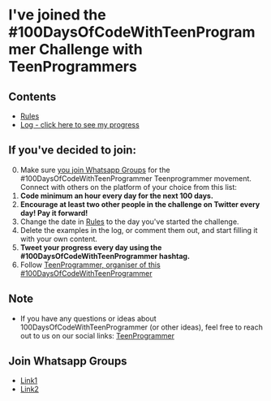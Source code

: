 # I've joined the #100DaysOfCodeWithTeenProgrammer Challenge with TeenProgrammers

## Contents

* [Rules](rules.md)
* [Log - click here to see my progress](log.md)

## If you've decided to join:

0.  Make sure [you join Whatsapp Groups](rules.md) for the #100DaysOfCodeWithTeenProgrammer Teenprogrammer movement. Connect with others on the platform of your choice from this list: 
1.  **Code minimum an hour every day for the next 100 days.**
2.  **Encourage at least two other people in the challenge on Twitter every day! Pay it forward!**
3.  Change the date in [Rules](rules.md) to the day you've started the challenge.
4.  Delete the examples in the log, or comment them out, and start filling it with your own content.
5.  **Tweet your progress every day using the #100DaysOfCodeWithTeenProgrammer hashtag.**
8.  Follow [TeenProgrammer, organiser of this #100DaysOfCodeWithTeenProgrammer](https://twitter.com/teenprogrammer0)
## Note

* If you have any questions or ideas about 100DaysOfCodeWithTeenProgrammer (or other ideas), feel free to reach out to us on our social links: [TeenProgrammer](https://linktr.ee/teenprogrammer)

## Join Whatsapp Groups
 * [Link1](https://chat.whatsapp.com/HiGyWPlKHknK1h0GBTXaJY)
 * [Link2](https://chat.whatsapp.com/GGXIcxowX8vFAT0jWiEQaI)

